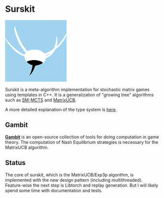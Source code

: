 # Surskit
![node](surskit.png?raw=true)

Surskit is a meta-algorithm implementation for stochastic matrix games using templates in C++.
It is a generalization of "growing tree" algorithms such as [SM-MCTS](https://arxiv.org/abs/1804.09045) and [MatrixUCB](https://arxiv.org/abs/2006.05145).

A more detailed explanation of the type system is [here](https://github.com/baskuit/surskit/blob/master/src/readme.md).

## Gambit

**[Gambit](https://github.com/gambitproject/gambit)** is an open-source collection of tools for doing computation in game theory. 
The computation of Nash Equilibrium strategies is necessary for the MatrixUCB algorithm.

## Status
The core of surskit, which is the MatrixUCB/Exp3p algorithm, is implemented with the new design pattern (including multithreaded).
Feature-wise the next step is Libtorch and replay generation. But I will likely spend some time with documentation and tests.
